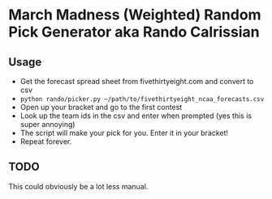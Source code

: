 # March Madness (Weighted) Random Pick Generator aka Rando Calrissian

## Usage

- Get the forecast spread sheet from fivethirtyeight.com and convert to csv
- `python rando/picker.py ~/path/to/fivethirtyeight_ncaa_forecasts.csv`
- Open up your bracket and go to the first contest
- Look up the team ids in the csv and enter when prompted (yes this is super annoying)
- The script will make your pick for you. Enter it in your bracket!
- Repeat forever.

## TODO

This could obviously be a lot less manual.
